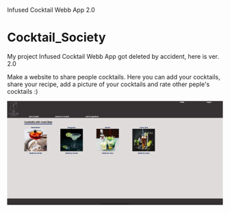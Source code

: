 Infused Cocktail Webb App 2.0

# Cocktail_Society
My project Infused Cocktail Webb App got deleted by accident, here is ver. 2.0

Make a website to share people cocktails. Here you can add your cocktails, share your recipe, add a picture of your cocktails and rate other peple's cocktails :)

<img src="Cocktail_Society/static/images/homepage.png" width="900">
